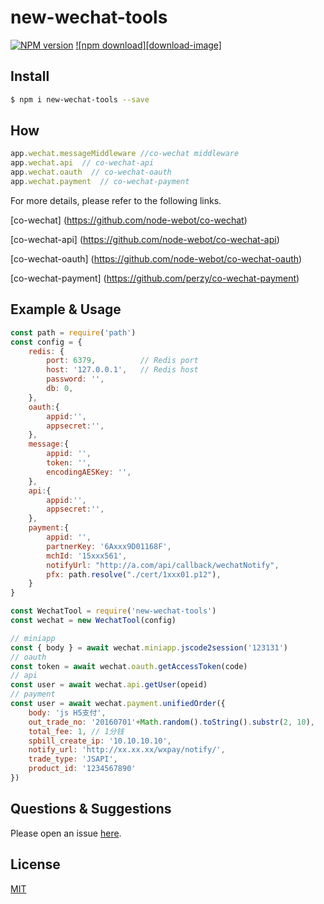 # new-wechat-tools

[![NPM version][npm-image]][npm-url]
[![npm download][download-image]][download-url]

[npm-image]: https://img.shields.io/npm/v/new-wechat-tools.svg?style=flat-square
[npm-url]: https://npmjs.org/package/new-wechat-tools
[snyk-url]: https://snyk.io/test/npm/new-wechat-tools
[download-url]: https://npmjs.org/package/new-wechat-tools

<!--
Description here.
-->

## Install

```bash
$ npm i new-wechat-tools --save
```

## How

```js
app.wechat.messageMiddleware //co-wechat middleware
app.wechat.api  // co-wechat-api
app.wechat.oauth  // co-wechat-oauth
app.wechat.payment  // co-wechat-payment
```

For more details, please refer to the following links.

[co-wechat] (https://github.com/node-webot/co-wechat)

[co-wechat-api] (https://github.com/node-webot/co-wechat-api)

[co-wechat-oauth] (https://github.com/node-webot/co-wechat-oauth)

[co-wechat-payment] (https://github.com/perzy/co-wechat-payment)

## Example & Usage

```js
const path = require('path')
const config = {
    redis: {
        port: 6379,          // Redis port
        host: '127.0.0.1',   // Redis host
        password: '',
        db: 0,
    },
    oauth:{
        appid:'', 
        appsecret:'',
    },
    message:{
        appid: '',
        token: '',
        encodingAESKey: '',
    },
    api:{
        appid:'', 
        appsecret:'',
    },
    payment:{
        appid: '',
        partnerKey: '6Axxx9D01168F',
        mchId: '15xxx561',
        notifyUrl: "http://a.com/api/callback/wechatNotify",
        pfx: path.resolve("./cert/1xxx01.p12"),
    }
}

const WechatTool = require('new-wechat-tools')
const wechat = new WechatTool(config)

// miniapp
const { body } = await wechat.miniapp.jscode2session('123131')
// oauth
const token = await wechat.oauth.getAccessToken(code)
// api
const user = await wechat.api.getUser(opeid)
// payment
const user = await wechat.payment.unifiedOrder({
	body: 'js H5支付',
	out_trade_no: '20160701'+Math.random().toString().substr(2, 10),
	total_fee: 1, // 1分钱
	spbill_create_ip: '10.10.10.10',
	notify_url: 'http://xx.xx.xx/wxpay/notify/',
	trade_type: 'JSAPI',
	product_id: '1234567890'
})

```

## Questions & Suggestions

Please open an issue [here](https://github.com/yirenkeji555/new-wechat-tools/issues).

## License

[MIT](LICENSE)
